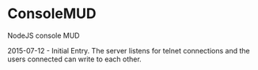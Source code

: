 # ConsoleMUD
NodeJS console MUD

2015-07-12 - Initial Entry. The server listens for telnet connections and the users connected can write to each other. 
